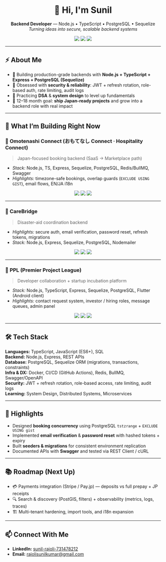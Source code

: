 <!-- Profile Header -->
<h1 align="center">👋 Hi, I'm Sunil</h1>
<p align="center">
  <b>Backend Developer</b> — Node.js • TypeScript • PostgreSQL • Sequelize<br/>
  <i>Turning ideas into secure, scalable backend systems</i>
</p>

<p align="center">
  <a href="https://github.com/polimera0000-glitch"><img src="https://img.shields.io/badge/Code-Node.js%20%2B%20TS-3178C6?logo=node.js" /></a>
  <a href="https://www.linkedin.com/in/sunil-rajoli-731478212/"><img src="https://img.shields.io/badge/LinkedIn-Connect-0A66C2?logo=linkedin" /></a>
  <a href="mailto:rajolisunilkumar@gmail.com"><img src="https://img.shields.io/badge/Email-rajolisunilkumar%40gmail.com-D14836?logo=gmail" /></a>
</p>

---

## ⚡ About Me
- 🌱 Building production-grade backends with **Node.js + TypeScript + Express + PostgreSQL (Sequelize)**
- 🔐 Obsessed with **security & reliability**: JWT + refresh rotation, role-based auth, rate limiting, audit logs
- 🧠 Practicing **DSA** & **system design** to level up fundamentals
- 🎯 12–18 month goal: **ship Japan-ready projects** and grow into a backend role with real impact

---

## 🚀 What I’m Building Right Now

### 🏯 **Omotenashi Connect (おもてなし Connect · Hospitality Connect)**
> Japan-focused booking backend (SaaS → Marketplace path)

- _Stack:_ Node.js, TS, Express, Sequelize, PostgreSQL, Redis/BullMQ, Swagger  
- _Highlights:_ timezone-safe bookings, overlap guards (`EXCLUDE USING GIST`), email flows, EN/JA i18n  

<p align="center">
  <a href="https://github.com/SunilRajoli/omotenashi-connect"><img src="https://img.shields.io/badge/Repo-View%20on%20GitHub-181717?logo=github" /></a>
  <a href="#"><img src="https://img.shields.io/badge/Docs-OpenAPI%20%2F%20Swagger-85EA2D?logo=swagger" /></a>
  <a href="#"><img src="https://img.shields.io/badge/Status-In%20Development-blue" /></a>
</p>

---

### 🧩 **CareBridge**
> Disaster-aid coordination backend

- _Highlights:_ secure auth, email verification, password reset, refresh tokens, migrations  
- _Stack:_ Node.js, Express, Sequelize, PostgreSQL, Nodemailer  

<p align="center">
  <a href="https://github.com/polimera0000-glitch/carebridge-backend"><img src="https://img.shields.io/badge/Repo-View%20on%20GitHub-181717?logo=github" /></a>
  <a href="#"><img src="https://img.shields.io/badge/Docs-Readme%20Overview-4B32C3?logo=readme" /></a>
  <a href="#"><img src="https://img.shields.io/badge/Status-Stable%20Core-success" /></a>
</p>

---

### 💼 **PPL (Premier Project League)**
> Developer collaboration + startup incubation platform

- _Stack:_ Node.js, TypeScript, Express, Sequelize, PostgreSQL, Flutter (Android client)  
- _Highlights:_ contact request system, investor / hiring roles, message queues, admin panel  

<p align="center">
  <a href="https://github.com/polimera0000-glitch/ppl"><img src="https://img.shields.io/badge/Repo-View%20on%20GitHub-181717?logo=github" /></a>
  <a href="#"><img src="https://img.shields.io/badge/Docs-Project%20Spec-orange?logo=markdown" /></a>
  <a href="#"><img src="https://img.shields.io/badge/Status-Active%20Development-yellow" /></a>
</p>

---

## 🛠️ Tech Stack
**Languages:** TypeScript, JavaScript (ES6+), SQL  
**Backend:** Node.js, Express, REST APIs  
**Database:** PostgreSQL, Sequelize ORM (migrations, transactions, constraints)  
**Infra & DX:** Docker, CI/CD (GitHub Actions), Redis, BullMQ, Swagger/OpenAPI  
**Security:** JWT + refresh rotation, role-based access, rate limiting, audit logs  
**Learning:** System Design, Distributed Systems, Microservices  

---

## 🧩 Highlights
- Designed **booking concurrency** using PostgreSQL `tstzrange` + `EXCLUDE USING gist`
- Implemented **email verification** & **password reset** with hashed tokens + expiry
- Built **seeders & migrations** for consistent environment replication
- Documented APIs with **Swagger** and tested via REST Client / cURL

---

## 📚 Roadmap (Next Up)
- 💳 Payments integration (Stripe / Pay.jp) — deposits vs full prepay + JP receipts  
- 🔍 Search & discovery (PostGIS, filters) + observability (metrics, logs, traces)  
- 🏗️ Multi-tenant hardening, import tools, and i18n expansion  

---

## 📫 Connect With Me
- **LinkedIn:** <a href="https://www.linkedin.com/in/sunil-rajoli-731478212/">sunil-rajoli-731478212</a>  
- **Email:** <a href="mailto:rajolisunilkumar@gmail.com">rajolisunilkumar@gmail.com</a>  

<!-- Optional footer badges
<p align="center">
  <img src="https://komarev.com/ghpvc/?username=polimera0000-glitch&style=flat-square" />
</p>
-->
